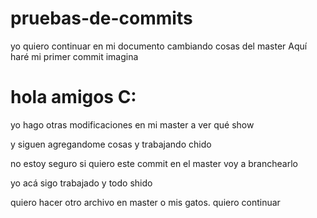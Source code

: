 # pruebas-de-commits

yo quiero continuar en mi documento cambiando cosas del master
Aquí haré mi primer commit
imagina <h1> hola amigos C: </h1>

yo hago otras modificaciones en mi master a ver qué show

y siguen agregandome cosas y trabajando chido

no estoy seguro si quiero este commit en el master
voy a branchearlo

yo acá sigo trabajado y todo shido

quiero hacer otro archivo en master
o mis gatos. quiero continuar
